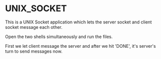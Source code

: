 # UNIX_SOCKET

This is a UNIX Socket application which lets the server socket and client socket message each other.

Open the two shells simultaneously and run the files.

First we let client message the server and after we hit 'DONE', it's server's turn to send messages now.
